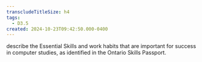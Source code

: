 ```yaml
---
transcludeTitleSize: h4
tags:
  - D3.5
created: 2024-10-23T09:42:50.000-0400
---
```

describe the Essential Skills and work habits that are important for success in computer studies, as identified in the Ontario Skills Passport.